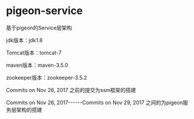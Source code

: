 # pigeon-service
基于pigeon的Service层架构


jdk版本：jdk1.8

Tomcat版本：tomcat-7

maven版本：maven-3.5.0

zookeeper版本：zookeeper-3.5.2

Commits on Nov 26, 2017 之前的提交为ssm框架的搭建

Commits on Nov 26, 2017------Commits on Nov 29, 2017 之间的为pigeon服务层架构的搭建
